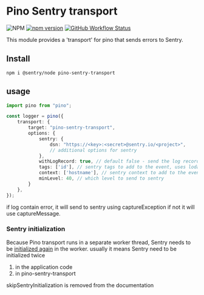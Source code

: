# Pino Sentry transport

![NPM](https://img.shields.io/npm/l/pino-sentry-transport)
[![npm version](https://img.shields.io/npm/v/pino-sentry-transport)](https://www.npmjs.com/package/pino-sentry-transport)
[![GitHub Workflow Status](https://github.com/tomer-yechiel/pino-sentry-transport/actions/workflows/pino-sentry-transport.yml/badge.svg?branch=main)](https://github.com/tomer-yechiel/pino-sentry-transport/actions)



This module provides a 'transport' for pino that sends errors to Sentry.

## Install

```shell
npm i @sentry/node pino-sentry-transport
```

## usage

```typescript
import pino from "pino";

const logger = pino({
    transport: {
        target: "pino-sentry-transport",
        options: {
            sentry: {
                dsn: "https://<key>:<secret>@sentry.io/<project>",
                // additional options for sentry
            },
            withLogRecord: true, // default false - send the log record to sentry as a context.(if its more then 8Kb Sentry will throw an error)
            tags: ['id'], // sentry tags to add to the event, uses lodash.get to get the value from the log record
            context: ['hostname'], // sentry context to add to the event, uses lodash.get to get the value from the log record,
            minLevel: 40, // which level to send to sentry
        }
    },
});
```

if log contain error, it will send to sentry using captureException if not it will use captureMessage.

### Sentry initialization
Because Pino transport runs in a separate worker thread, Sentry needs to be [initialized again](https://docs.sentry.io/platforms/javascript/configuration/webworkers/#usage-with-worker-level-initialization) in the worker.
usually it means Sentry need to be initialized twice   

1. in the application code
2. in pino-sentry-transport

skipSentryInitialization is removed from the documentation